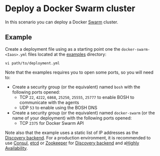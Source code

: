 # Deploy a Docker Swarm cluster

In this scenario you can deploy a Docker [Swarm](https://github.com/docker/swarm) cluster.

## Example

Create a deployment file using as a starting point one the `docker-swarm-<Iaas>.yml` files  located at the
[examples](https://github.com/cloudfoundry-community/docker-boshrelease/tree/master/examples) directory:

```
vi path/to/deployment.yml
```

Note that the examples requires you to open some ports, so you will need to:

* Create a security group (or the equivalent) named `bosh` with the following ports opened:
    - TCP `22`, `4222`, `6868`, `25250`, `25555`, `25777` to enable BOSH to communicate with the agents
    - UDP `53` to enable using the BOSH DNS
* Create a security group (or the equivalent) named `docker-swarm` (or the name of your deployment) with the following ports opened:
    - TCP `2375` for Docker Swarm API

Note also that the example uses a static list of IP addresses as the [Discovery backend](https://docs.docker.com/swarm/discovery/). For a production environment, it is recommended to use [Consul](https://www.consul.io/), [etcd](https://coreos.com/etcd/) or [Zookeeper](https://zookeeper.apache.org/) for [Discovery backend](https://docs.docker.com/swarm/discovery/) and a[Highly Availability](https://docs.docker.com/swarm/multi-manager-setup/).
